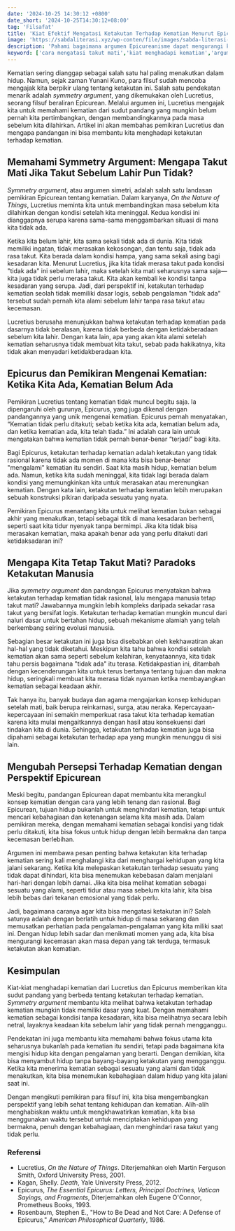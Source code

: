 ```yaml
---
date: '2024-10-25 14:30:12 +0800'
date_short: '2024-10-25T14:30:12+08:00'
tag: 'Filsafat'
title: 'Kiat Efektif Mengatasi Ketakutan Terhadap Kematian Menurut Epicureanisme'
image: 'https://sabdaliterasi.xyz/wp-conten/file/images/sabda-literasi-kiat-efektif-mengatasi-ketakutan-terhadap-kematian-menurut-epicureanisme.png'
description: 'Pahami bagaimana argumen Epicureanisme dapat mengurangi ketakutan akan kematian. Temukan cara hidup damai tanpa takut mati dengan panduan filsafat.'
keyword: ['cara mengatasi takut mati','kiat menghadapi kematian','argumen epicurean tentang kematian','simetri kehidupan dan kematian','ketakutan manusia akan kematian','hidup tanpa takut mati','makna kematian dalam filsafat','epicurus dan kematian','pandangan lucretius tentang kematian']
---
```

<p>Kematian sering dianggap sebagai salah satu hal paling menakutkan dalam hidup. Namun, sejak zaman Yunani Kuno, para filsuf sudah mencoba mengajak kita berpikir ulang tentang ketakutan ini. Salah satu pendekatan menarik adalah <em>symmetry argument</em>, yang dikemukakan oleh Lucretius, seorang filsuf beraliran Epicurean. Melalui argumen ini, Lucretius mengajak kita untuk memahami kematian dari sudut pandang yang mungkin belum pernah kita pertimbangkan, dengan membandingkannya pada masa sebelum kita dilahirkan. Artikel ini akan membahas pemikiran Lucretius dan mengapa pandangan ini bisa membantu kita menghadapi ketakutan terhadap kematian.</p><h2><strong>Memahami Symmetry Argument: Mengapa Takut Mati Jika Takut Sebelum Lahir Pun Tidak?</strong></h2><p><em>Symmetry argument</em>, atau argumen simetri, adalah salah satu landasan pemikiran Epicurean tentang kematian. Dalam karyanya, <em>On the Nature of Things</em>, Lucretius meminta kita untuk membandingkan masa sebelum kita dilahirkan dengan kondisi setelah kita meninggal. Kedua kondisi ini dianggapnya serupa karena sama-sama menggambarkan situasi di mana kita tidak ada.</p><p>Ketika kita belum lahir, kita sama sekali tidak ada di dunia. Kita tidak memiliki ingatan, tidak merasakan kekosongan, dan tentu saja, tidak ada rasa takut. Kita berada dalam kondisi hampa, yang sama sekali asing bagi kesadaran kita. Menurut Lucretius, jika kita tidak merasa takut pada kondisi "tidak ada" ini sebelum lahir, maka setelah kita mati seharusnya sama saja—kita juga tidak perlu merasa takut. Kita akan kembali ke kondisi tanpa kesadaran yang serupa. Jadi, dari perspektif ini, ketakutan terhadap kematian seolah tidak memiliki dasar logis, sebab pengalaman "tidak ada" tersebut sudah pernah kita alami sebelum lahir tanpa rasa takut atau kecemasan.</p><p>Lucretius berusaha menunjukkan bahwa ketakutan terhadap kematian pada dasarnya tidak beralasan, karena tidak berbeda dengan ketidakberadaan sebelum kita lahir. Dengan kata lain, apa yang akan kita alami setelah kematian seharusnya tidak membuat kita takut, sebab pada hakikatnya, kita tidak akan menyadari ketidakberadaan kita.</p><h2><strong>Epicurus dan Pemikiran Mengenai Kematian: Ketika Kita Ada, Kematian Belum Ada</strong></h2><p>Pemikiran Lucretius tentang kematian tidak muncul begitu saja. Ia dipengaruhi oleh gurunya, Epicurus, yang juga dikenal dengan pandangannya yang unik mengenai kematian. Epicurus pernah menyatakan, “Kematian tidak perlu ditakuti; sebab ketika kita ada, kematian belum ada, dan ketika kematian ada, kita telah tiada.” Ini adalah cara lain untuk mengatakan bahwa kematian tidak pernah benar-benar “terjadi” bagi kita.</p><p>Bagi Epicurus, ketakutan terhadap kematian adalah ketakutan yang tidak rasional karena tidak ada momen di mana kita bisa benar-benar "mengalami" kematian itu sendiri. Saat kita masih hidup, kematian belum ada. Namun, ketika kita sudah meninggal, kita tidak lagi berada dalam kondisi yang memungkinkan kita untuk merasakan atau merenungkan kematian. Dengan kata lain, ketakutan terhadap kematian lebih merupakan sebuah konstruksi pikiran daripada sesuatu yang nyata.</p><p>Pemikiran Epicurus menantang kita untuk melihat kematian bukan sebagai akhir yang menakutkan, tetapi sebagai titik di mana kesadaran berhenti, seperti saat kita tidur nyenyak tanpa bermimpi. Jika kita tidak bisa merasakan kematian, maka apakah benar ada yang perlu ditakuti dari ketidaksadaran ini?</p><h2><strong>Mengapa Kita Tetap Takut Mati? Paradoks Ketakutan Manusia</strong></h2><p>Jika <em>symmetry argument</em> dan pandangan Epicurus menyatakan bahwa ketakutan terhadap kematian tidak rasional, lalu mengapa manusia tetap takut mati? Jawabannya mungkin lebih kompleks daripada sekadar rasa takut yang bersifat logis. Ketakutan terhadap kematian mungkin muncul dari naluri dasar untuk bertahan hidup, sebuah mekanisme alamiah yang telah berkembang seiring evolusi manusia.</p><p>Sebagian besar ketakutan ini juga bisa disebabkan oleh kekhawatiran akan hal-hal yang tidak diketahui. Meskipun kita tahu bahwa kondisi setelah kematian akan sama seperti sebelum kelahiran, kenyataannya, kita tidak tahu persis bagaimana "tidak ada" itu terasa. Ketidakpastian ini, ditambah dengan kecenderungan kita untuk terus bertanya tentang tujuan dan makna hidup, seringkali membuat kita merasa tidak nyaman ketika membayangkan kematian sebagai keadaan akhir.</p><p>Tak hanya itu, banyak budaya dan agama mengajarkan konsep kehidupan setelah mati, baik berupa reinkarnasi, surga, atau neraka. Kepercayaan-kepercayaan ini semakin memperkuat rasa takut kita terhadap kematian karena kita mulai mengaitkannya dengan hasil atau konsekuensi dari tindakan kita di dunia. Sehingga, ketakutan terhadap kematian juga bisa dipahami sebagai ketakutan terhadap apa yang mungkin menunggu di sisi lain.</p><h2><strong>Mengubah Persepsi Terhadap Kematian dengan Perspektif Epicurean</strong></h2><p>Meski begitu, pandangan Epicurean dapat membantu kita merangkul konsep kematian dengan cara yang lebih tenang dan rasional. Bagi Epicurean, tujuan hidup bukanlah untuk menghindari kematian, tetapi untuk mencari kebahagiaan dan ketenangan selama kita masih ada. Dalam pemikiran mereka, dengan memahami kematian sebagai kondisi yang tidak perlu ditakuti, kita bisa fokus untuk hidup dengan lebih bermakna dan tanpa kecemasan berlebihan.</p><p>Argumen ini membawa pesan penting bahwa ketakutan kita terhadap kematian sering kali menghalangi kita dari menghargai kehidupan yang kita jalani sekarang. Ketika kita melepaskan ketakutan terhadap sesuatu yang tidak dapat dihindari, kita bisa menemukan kebebasan dalam menjalani hari-hari dengan lebih damai. Jika kita bisa melihat kematian sebagai sesuatu yang alami, seperti tidur atau masa sebelum kita lahir, kita bisa lebih bebas dari tekanan emosional yang tidak perlu.</p><p>Jadi, bagaimana caranya agar kita bisa mengatasi ketakutan ini? Salah satunya adalah dengan berlatih untuk hidup di masa sekarang dan memusatkan perhatian pada pengalaman-pengalaman yang kita miliki saat ini. Dengan hidup lebih sadar dan menikmati momen yang ada, kita bisa mengurangi kecemasan akan masa depan yang tak terduga, termasuk ketakutan akan kematian.</p><h2><strong>Kesimpulan</strong></h2><p>Kiat-kiat menghadapi kematian dari Lucretius dan Epicurus memberikan kita sudut pandang yang berbeda tentang ketakutan terhadap kematian. <em>Symmetry argument</em> membantu kita melihat bahwa ketakutan terhadap kematian mungkin tidak memiliki dasar yang kuat. Dengan memahami kematian sebagai kondisi tanpa kesadaran, kita bisa melihatnya secara lebih netral, layaknya keadaan kita sebelum lahir yang tidak pernah mengganggu.</p><p>Pendekatan ini juga membantu kita memahami bahwa fokus utama kita seharusnya bukanlah pada kematian itu sendiri, tetapi pada bagaimana kita mengisi hidup kita dengan pengalaman yang berarti. Dengan demikian, kita bisa menyambut hidup tanpa bayang-bayang ketakutan yang mengganggu. Ketika kita menerima kematian sebagai sesuatu yang alami dan tidak menakutkan, kita bisa menemukan kebahagiaan dalam hidup yang kita jalani saat ini.</p><p>Dengan mengikuti pemikiran para filsuf ini, kita bisa mengembangkan perspektif yang lebih sehat tentang kehidupan dan kematian. Alih-alih menghabiskan waktu untuk mengkhawatirkan kematian, kita bisa menggunakan waktu tersebut untuk menciptakan kehidupan yang bermakna, penuh dengan kebahagiaan, dan menghindari rasa takut yang tidak perlu.</p><h3><strong>Referensi</strong></h3><ul><li>Lucretius, <em>On the Nature of Things</em>. Diterjemahkan oleh Martin Ferguson Smith, Oxford University Press, 2001.</li><li>Kagan, Shelly. <em>Death</em>, Yale University Press, 2012.</li><li>Epicurus, <em>The Essential Epicurus: Letters, Principal Doctrines, Vatican Sayings, and Fragments</em>, Diterjemahkan oleh Eugene O'Connor, Prometheus Books, 1993.</li><li>Rosenbaum, Stephen E., "How to Be Dead and Not Care: A Defense of Epicurus," <em>American Philosophical Quarterly</em>, 1986.</li></ul>
